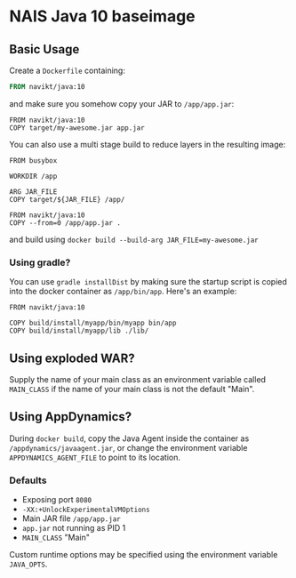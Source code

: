 NAIS Java 10 baseimage
======================


Basic Usage
---------------------

Create a `Dockerfile` containing:

```Dockerfile
FROM navikt/java:10
```
and make sure you somehow copy your JAR to `/app/app.jar`:

```
FROM navikt/java:10
COPY target/my-awesome.jar app.jar
```

You can also use a multi stage build to reduce layers in the resulting image:

```
FROM busybox

WORKDIR /app

ARG JAR_FILE
COPY target/${JAR_FILE} /app/

FROM navikt/java:10
COPY --from=0 /app/app.jar .
```

and build using `docker build --build-arg JAR_FILE=my-awesome.jar`

### Using gradle?

You can use `gradle installDist` by making sure the startup script is
copied into the docker container as `/app/bin/app`. Here's an example:

```
FROM navikt/java:10

COPY build/install/myapp/bin/myapp bin/app
COPY build/install/myapp/lib ./lib/
```

## Using exploded WAR?

Supply the name of your main class as an environment variable called
`MAIN_CLASS` if the name of your main class is not the default "Main".

## Using AppDynamics?

During `docker build`, copy the Java Agent inside the container
as `/appdynamics/javaagent.jar`, or change the environment variable `APPDYNAMICS_AGENT_FILE`
to point to its location.

### Defaults
* Exposing port `8080`
* `-XX:+UnlockExperimentalVMOptions`
* Main JAR file `/app/app.jar`
* `app.jar` not running as PID 1
* `MAIN_CLASS` "Main"

Custom runtime options may be specified using the environment variable `JAVA_OPTS`.
